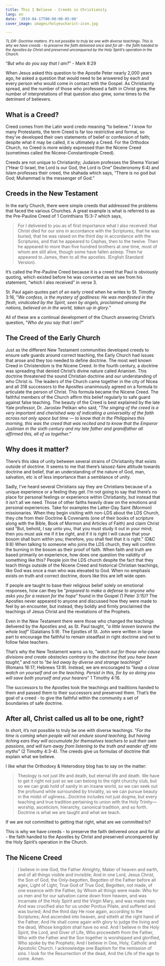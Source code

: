```yaml
---
title: This I Believe - Creeds in Christianity
lang: en
date: '2019-04-17T00:00:00-05:00'
cover_image: images/holyeucharist-icon.jpg

---
```

<sub> _TL:DR- Doctrine matters. It’s not possible to truly be one with diverse teachings. This is why we have creeds - to preserve the faith delivered once and for all - the faith handed to the Apostles by Christ and preserved unconquered by the Holy Spirit’s operation in the Church._</sub>

“_But who do you say that I am?_” - Mark 8:29

When Jesus asked this question to the Apostle Peter nearly 2,000 years ago, he asked a question that would need to be answered by each and every person who would come in contact with the Gospel. As Christianity spread, and the number of those who professed a faith in Christ grew, the number of interpretations of that question also grew, some times to the detriment of believers.

## What is a Creed?

Creed comes from the Latin word credo meaning “to believe.” I know for many Protestants, the term Creed is far too restrictive and formal, so they’ve developed their own statements of belief or confession of faith; despite what it may be called, it is ultimately a Creed. For the Orthodox Church, no Creed is more widely expressed than the Nicene Creed (sometimes called the Nicene-Constantinople Creed).

Creeds are not unique to Christianity; Judaism professes the Shema Yisrael (“Hear O Israel, the Lord is our God, the Lord is One” Deuteronomy 6:4) and Islam professes their creed, the shahada which says, “There is no god but God; Muhammad is the messenger of God.”

## Creeds in the New Testament

In the early Church, there were simple creeds that addressed the problems that faced the various Churches. A great example is what is referred to as the Pre-Pauline Creed of 1 Corinthians 15:3-7 which says,

> For I delivered to you as of first importance what I also received: that Christ died for our sins in accordance with the Scriptures, that he was buried, that he was raised on the third day in accordance with the Scriptures, and that he appeared to Cephas, then to the twelve. Then he appeared to more than five hundred brothers at one time, most of whom are still alive, though some have fallen asleep. Then he appeared to James, then to all the apostles. (English Standard Version).

It’s called the Pre-Pauline Creed because it is a creed that Paul is obviously quoting, which existed before he was converted as we see from his statement, “which I also received” in verse 3.

St. Paul again quotes part of an early creed when he writes to St. Timothy 3:16, ”_We confess, is the mystery of godliness: He was manifested in the flesh, vindicated by the Spirit, seen by angels, proclaimed among the nations, believed on in the world, taken up in glory._”

All of these are a continual development of the Church answering Christ’s question, “_Who do you say that I am?_”

## The Creed of the Early Church

Just as the different New Testament communities developed creeds to ensure safe guards around correct teaching, the Early Church had issues that arose and they too needed to define doctrine. The most well known Creed in Christendom is the Nicene Creed. In the fourth century, a doctrine was spreading that denied Christ’s divine nature called Arianism. This doctrine threatened the sound Christian doctrine and our understanding of who Christ is. The leaders of the Church came together in the city of Nicea and all 318 successors to the Apostles unanimously agreed on a formula to articulate the person of Christ. This formula became the Nicene Creed. The faithful members of the Church affirm this belief regularly to safe guard against false teaching. The beauty of the Creed is best explained by the late Yale professor, Dr. Jaroslav Pelikan who said, ”_The singing of the creed is a very important and cherished way of indicating a universality of the faith across not only space but time — to know that in the Philippines this morning, this was the creed that was recited and to know that the Emperor Justinian in the sixth century and my late father and grandfather all affirmed this, all of us together._”

## Why does it matter?

There’s this idea of unity between several strains of Christianity that exists outside of doctrine. It seems to me that there’s laissez-faire attitude towards doctrine and belief, that an understanding of the nature of God, man, salvation, etc is of less importance than a semblance of unity.

Sadly, I’ve heard several Christians say they are Christians because of a unique experience or a feeling they get. I’m not going to say that there’s no place for personal feelings or experience within Christianity, but instead that it isn’t all we need. Those of other faiths heavily draw on the emotions and personal experiences. Take for examples the Latter-Day Saint (Mormon) missionaries. When they begin visiting with non-LDS about the LDS Church, they cite from their Doctrine & Covenants (one of their books of scripture along with the Bible, Book of Mormon and Articles of Faith) and claim Christ said ”But, behold, I say unto you, that you must study it out in your mind; then you must ask me if it be right, and if it is right I will cause that your bosom shall burn within you; therefore, you shall feel that it is right.” (D&C 9:8) When talking to someone who joins the LDS church, they will confirm the burning in the bosom as their proof of faith. When faith and truth are based primarily on experience, how does one question the validity of something like this? People join the LDS church despite the fact that they teach things outside of the Nicene Creed and historical Christian teachings, like God was once a man who was elevated to God. When no emphasis exists on truth and correct doctrine, doors like this are left wide open.

If people are taught to base their religious belief solely on emotional responses, how can they be ”_prepared to make a defense to anyone who asks you for a reason for the hope_” found in the Gospel (1 Peter 3:15)? The Apostles never appeared to anyone and discussed how they were made to feel by an encounter, but instead, they boldly and firmly proclaimed the teachings of Jesus Christ and the revelations of the Prophets.

Even in the New Testament there were those who changed the teachings delivered by the Apostles and, as St. Paul taught, ”_a little leaven leavens the whole loaf_” (Galatians 5:9). The Epistles of St. John were written in large part to encourage the faithful to remain steadfast in right doctrine and not to follow false teachers.

That’s why the New Testament warns us to, ”_watch out for those who cause divisions and create obstacles contrary to the doctrine that you have been taught_,” and not to ”_be led away by diverse and strange teachings_” (Romans 16:17; Hebrews 13:9). Instead, we are encouraged to ”_keep a close watch on yourself and on the teaching. Persist in this, for by so doing you will save both yourself and your hearers_” 1 Timothy 4:16.

The successors to the Apostles took the teachings and traditions handed to them and passed them to their successors and preserved them. That’s the goal of a creed - to give the faithful within the community a set of boundaries of safe doctrine.

## After all, Christ called us all to be one, right?

In short, it’s not possible to truly be one with diverse teachings. ”_For the time is coming when people will not endure sound teaching, but having itching ears they will accumulate for themselves teachers to suit their own passions, and will turn away from listening to the truth and wander off into myths_” (2 Timothy 4:3-4). The creeds give us formulas of doctrine that explain what we believe.

I like what the Orthodoxy & Heterodoxy blog has to say on the matter:

> Theology is not just life and death, but eternal life and death. We have to get it right not just so we can belong to the right churchy club, but so we can grab hold of sanity in an insane world, so we can seek out the profound while surrounded by triviality, so we can pursue beauty in the midst of ugliness…Doctrine includes not just dogma, but every teaching and true tradition pertaining to union with the Holy Trinity—worship, asceticism, hierarchy, canonical tradition, and so forth. Doctrine is what we are taught and what we teach.

If we are not committed to getting that right, what are we committed to?

This is why we have creeds - to preserve the faith delivered once and for all - the faith handed to the Apostles by Christ and preserved unconquered by the Holy Spirit’s operation in the Church.

## The Nicene Creed

> I believe in one God, the Father Almighty, Maker of heaven and earth, and of all things visible and invisible; And in one Lord, Jesus Christ, the Son of God, the Only-begotten, Begotten of the Father before all ages, Light of Light, True God of True God, Begotten, not made, of one essence with the Father, by Whom all things were made: Who for us men and for our salvation came down from heaven, and was incarnate of the Holy Spirit and the Virgin Mary, and was made man; And was crucified also for us under Pontius Pilate, and suffered and was buried; And the third day He rose again, according to the Scriptures; And ascended into heaven, and sitteth at the right hand of the Father; And He shall come again with glory to judge the living and the dead, Whose kingdom shall have no end. And I believe in the Holy Spirit, the Lord, and Giver of Life, Who proceedeth from the Father, Who with the Father and the Son together is worshipped and glorified, Who spoke by the Prophets; And I believe in One, Holy, Catholic and Apostolic Church. I acknowledge one Baptism for the remission of sins. I look for the Resurrection of the dead, And the Life of the age to come. Amen.
